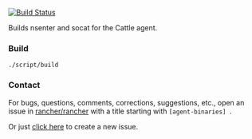 [![Build Status](http://drone.rancher.io/api/badge/github.com/rancherio/agent-binaries/status.svg?branch=master)](http://drone.rancher.io/github.com/rancherio/agent-binaries)

Builds nsenter and socat for the Cattle agent.

### Build
`./script/build`

### Contact
For bugs, questions, comments, corrections, suggestions, etc., open an issue in [rancher/rancher](//github.com/rancher/rancher/issues) with a title starting with `[agent-binaries] `.

Or just [click here](//github.com/rancher/rancher/issues/new?title=%5Bagent-binaries%5D%20) to create a new issue.
